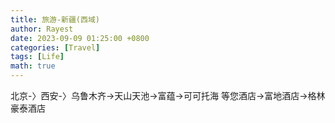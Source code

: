 ```yaml
---
title: 旅游-新疆(西域)
author: Rayest
date: 2023-09-09 01:25:00 +0800
categories: [Travel]
tags: [Life]
math: true
---
```


北京-〉西安-〉乌鲁木齐->天山天池->富蕴->可可托海
等您酒店->富地酒店->格林豪泰酒店
